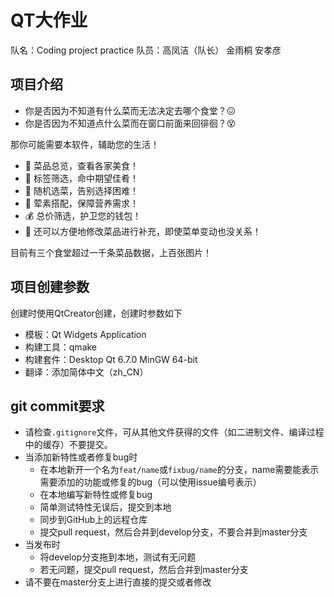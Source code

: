 # QT大作业

队名：Coding project practice
队员：高凤洁（队长） 金雨桐 安孝彦

## 项目介绍

- 你是否因为不知道有什么菜而无法决定去哪个食堂？😖
- 你是否因为不知道点什么菜而在窗口前面来回徘徊？😵

那你可能需要本软件，辅助您的生活！

- 📕 菜品总览，查看各家美食！
- 📑 标签筛选，命中期望佳肴！
- 🎲 随机选菜，告别选择困难！
- 🥙 荤素搭配，保障营养需求！
- 💰 总价筛选，护卫您的钱包！
- 🔨 还可以方便地修改菜品进行补充，即使菜单变动也没关系！

目前有三个食堂超过一千条菜品数据，上百张图片！

## 项目创建参数

创建时使用QtCreator创建，创建时参数如下

- 模板：Qt Widgets Application
- 构建工具：qmake
- 构建套件：Desktop Qt 6.7.0 MinGW 64-bit
- 翻译：添加简体中文（zh_CN）

## git commit要求

- 请检查`.gitignore`文件，可从其他文件获得的文件（如二进制文件、编译过程中的缓存）不要提交。
- 当添加新特性或者修复bug时
  + 在本地新开一个名为`feat/name`或`fixbug/name`的分支，name需要能表示需要添加的功能或修复的bug（可以使用issue编号表示）
  + 在本地编写新特性或修复bug
  + 简单测试特性无误后，提交到本地
  + 同步到GitHub上的远程仓库
  + 提交pull request，然后合并到develop分支，不要合并到master分支
- 当发布时
  + 将develop分支拖到本地，测试有无问题
  + 若无问题，提交pull request，然后合并到master分支
- 请不要在master分支上进行直接的提交或者修改